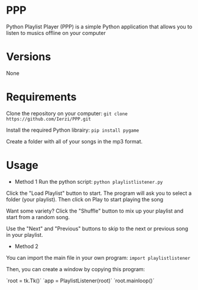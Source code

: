 # PPP
Python Playlist Player (PPP) is a simple Python application that allows you to listen to musics offline on your computer
# Versions

None

# Requirements

Clone the repository on your computer:
`git clone https://github.com/Ierzi/PPP.git`

Install the required Python librairy:
`pip install pygame`

Create a folder with all of your songs in the mp3 format.

# Usage

* Method 1
Run the python script:
`python playlistlistener.py`

Click the "Load Playlist" button to start. The program will ask you to select a folder (your playlist).
Then click on Play to start playing the song

Want some variety? Click the "Shuffle" button to mix up your playlist and start from a random song.

Use the "Next" and "Previous" buttons to skip to the next or previous song in your playlist.

* Method 2

You can import the main file in your own program: `import playlistlistener`

Then, you can create a window by copying this program:

`root = tk.Tk()´
´app = PlaylistListener(root)´
´root.mainloop()´

